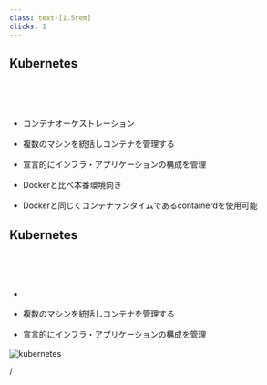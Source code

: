 ```yaml
---
class: text-[1.5rem]
clicks: 1
---
```


<h2 v-click-hide="1">Kubernetes</h2>

<br>
<br>
<br>
<ul>
  <li>コンテナオーケストレーション</li>
  <li v-click-hide="1">複数のマシンを統括しコンテナを管理する</li>
  <li v-click-hide="1">宣言的にインフラ・アプリケーションの構成を管理</li>
  <li>Dockerと比べ本番環境向き</li>
  <li>Dockerと同じくコンテナランタイムであるcontainerdを使用可能</li>
</ul>

<div v-click="1" class="absolute top-[2.5rem]">
  <h2>Kubernetes</h2>
  <br><br><br>
  <ul>
    <li></li>
    <li class="text-red-500">複数のマシンを統括しコンテナを管理する</li>
    <li class="text-red-500">宣言的にインフラ・アプリケーションの構成を管理</li>
  </ul>
</div>

<style>
ul {
  li {
    margin-bottom: 1rem;
  }
}
</style>

<img
  src="/kubernetes.svg"
  alt="kubernetes"
  class="absolute h-[16vh] my-auto top-[3.5rem] right-[3.5rem]"
/>

<div
  class="absolute bottom-[1rem] right-[1rem] text-[1rem]"
>
  <SlideCurrentNo /> / <SlidesTotal />
</div>

<!--
Note
-->